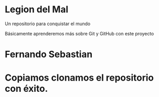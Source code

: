 # Legion del Mal
Un repositorio para conquistar el mundo

Básicamente aprenderemos más sobre Git y GitHub con este proyecto


# Fernando Sebastian


# Copiamos clonamos el repositorio con éxito.